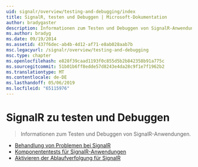 ```yaml
---
uid: signalr/overview/testing-and-debugging/index
title: SignalR, testen und Debuggen | Microsoft-Dokumentation
author: bradygaster
description: Informationen zum Testen und Debuggen von SignalR-Anwendungen.
ms.author: bradyg
ms.date: 09/19/2014
ms.assetid: 437f6dec-ab4b-4d12-af71-e8ab028aab7b
msc.legacyurl: /signalr/overview/testing-and-debugging
msc.type: chapter
ms.openlocfilehash: e828f39caad1193f0c855d5b2b842358b91a775c
ms.sourcegitcommit: 51b01b6ff8edde57d8243e4da28c9f1e7f1962b2
ms.translationtype: MT
ms.contentlocale: de-DE
ms.lasthandoff: 05/06/2019
ms.locfileid: "65115976"
---
```

# <a name="signalr-testing-and-debugging"></a>SignalR zu testen und Debuggen

> Informationen zum Testen und Debuggen von SignalR-Anwendungen.

- [Behandlung von Problemen bei SignalR](troubleshooting.md)
- [Komponententests für SignalR-Anwendungen](unit-testing-signalr-applications.md)
- [Aktivieren der Ablaufverfolgung für SignalR](enabling-signalr-tracing.md)
